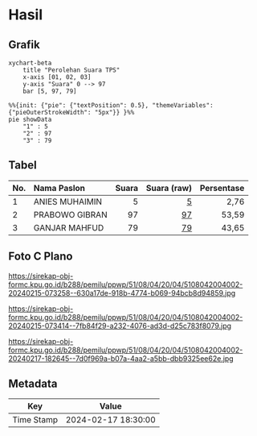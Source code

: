 # Hasil

## Grafik

```mermaid
xychart-beta
    title "Perolehan Suara TPS"
    x-axis [01, 02, 03]
    y-axis "Suara" 0 --> 97
    bar [5, 97, 79]
```

```mermaid
%%{init: {"pie": {"textPosition": 0.5}, "themeVariables": {"pieOuterStrokeWidth": "5px"}} }%%
pie showData
    "1" : 5
    "2" : 97
    "3" : 79
```

## Tabel

| No. | Nama Paslon    | Suara | Suara (raw) | Persentase |
|:--- |:-------------- | -----:| -----------:| ----------:|
| 1   | ANIES MUHAIMIN | 5     | [5][p-1]    | 2,76       |
| 2   | PRABOWO GIBRAN | 97    | [97][p-2]   | 53,59      |
| 3   | GANJAR MAHFUD  | 79    | [79][p-3]   | 43,65      |


[p-1]: https://github.com/gigit-pemilu/pemilu-2024-51-bali/blob/main/pilpres/hitung-suara/sub/51-bali/sub/08-buleleng/sub/04-banjar/sub/2004-banyuatis/sub/002-tps/sub/paslon-1.txt
[p-2]: https://github.com/gigit-pemilu/pemilu-2024-51-bali/blob/main/pilpres/hitung-suara/sub/51-bali/sub/08-buleleng/sub/04-banjar/sub/2004-banyuatis/sub/002-tps/sub/paslon-2.txt
[p-3]: https://github.com/gigit-pemilu/pemilu-2024-51-bali/blob/main/pilpres/hitung-suara/sub/51-bali/sub/08-buleleng/sub/04-banjar/sub/2004-banyuatis/sub/002-tps/sub/paslon-3.txt

## Foto C Plano

https://sirekap-obj-formc.kpu.go.id/b288/pemilu/ppwp/51/08/04/20/04/5108042004002-20240215-073258--630a17de-918b-4774-b069-94bcb8d94859.jpg

https://sirekap-obj-formc.kpu.go.id/b288/pemilu/ppwp/51/08/04/20/04/5108042004002-20240215-073414--7fb84f29-a232-4076-ad3d-d25c783f8079.jpg

https://sirekap-obj-formc.kpu.go.id/b288/pemilu/ppwp/51/08/04/20/04/5108042004002-20240217-182645--7d0f969a-b07a-4aa2-a5bb-dbb9325ee62e.jpg


## Metadata

| Key        | Value               |
| ---------- | ------------------- |
| Time Stamp | 2024-02-17 18:30:00 |



